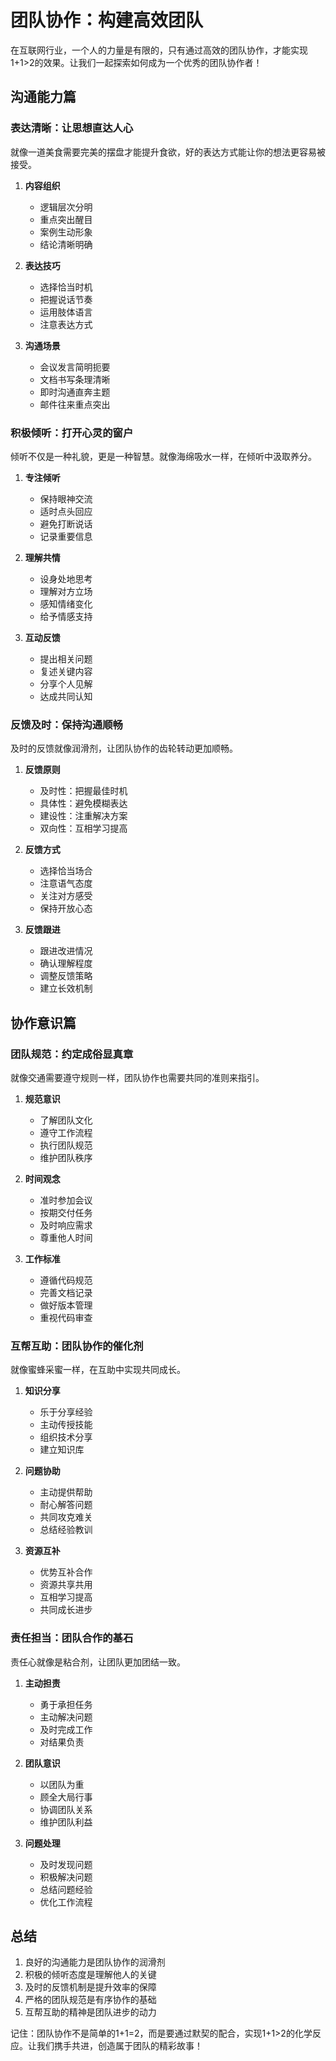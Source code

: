# 团队协作：构建高效团队

在互联网行业，一个人的力量是有限的，只有通过高效的团队协作，才能实现1+1>2的效果。让我们一起探索如何成为一个优秀的团队协作者！

## 沟通能力篇

### 表达清晰：让思想直达人心

就像一道美食需要完美的摆盘才能提升食欲，好的表达方式能让你的想法更容易被接受。

1. **内容组织**
   - 逻辑层次分明
   - 重点突出醒目
   - 案例生动形象
   - 结论清晰明确

2. **表达技巧**
   - 选择恰当时机
   - 把握说话节奏
   - 运用肢体语言
   - 注意表达方式

3. **沟通场景**
   - 会议发言简明扼要
   - 文档书写条理清晰
   - 即时沟通直奔主题
   - 邮件往来重点突出

### 积极倾听：打开心灵的窗户

倾听不仅是一种礼貌，更是一种智慧。就像海绵吸水一样，在倾听中汲取养分。

1. **专注倾听**
   - 保持眼神交流
   - 适时点头回应
   - 避免打断说话
   - 记录重要信息

2. **理解共情**
   - 设身处地思考
   - 理解对方立场
   - 感知情绪变化
   - 给予情感支持

3. **互动反馈**
   - 提出相关问题
   - 复述关键内容
   - 分享个人见解
   - 达成共同认知

### 反馈及时：保持沟通顺畅

及时的反馈就像润滑剂，让团队协作的齿轮转动更加顺畅。

1. **反馈原则**
   - 及时性：把握最佳时机
   - 具体性：避免模糊表达
   - 建设性：注重解决方案
   - 双向性：互相学习提高

2. **反馈方式**
   - 选择恰当场合
   - 注意语气态度
   - 关注对方感受
   - 保持开放心态

3. **反馈跟进**
   - 跟进改进情况
   - 确认理解程度
   - 调整反馈策略
   - 建立长效机制

## 协作意识篇

### 团队规范：约定成俗显真章

就像交通需要遵守规则一样，团队协作也需要共同的准则来指引。

1. **规范意识**
   - 了解团队文化
   - 遵守工作流程
   - 执行团队规范
   - 维护团队秩序

2. **时间观念**
   - 准时参加会议
   - 按期交付任务
   - 及时响应需求
   - 尊重他人时间

3. **工作标准**
   - 遵循代码规范
   - 完善文档记录
   - 做好版本管理
   - 重视代码审查

### 互帮互助：团队协作的催化剂

就像蜜蜂采蜜一样，在互助中实现共同成长。

1. **知识分享**
   - 乐于分享经验
   - 主动传授技能
   - 组织技术分享
   - 建立知识库

2. **问题协助**
   - 主动提供帮助
   - 耐心解答问题
   - 共同攻克难关
   - 总结经验教训

3. **资源互补**
   - 优势互补合作
   - 资源共享共用
   - 互相学习提高
   - 共同成长进步

### 责任担当：团队合作的基石

责任心就像是粘合剂，让团队更加团结一致。

1. **主动担责**
   - 勇于承担任务
   - 主动解决问题
   - 及时完成工作
   - 对结果负责

2. **团队意识**
   - 以团队为重
   - 顾全大局行事
   - 协调团队关系
   - 维护团队利益

3. **问题处理**
   - 及时发现问题
   - 积极解决问题
   - 总结问题经验
   - 优化工作流程

## 总结

1. 良好的沟通能力是团队协作的润滑剂
2. 积极的倾听态度是理解他人的关键
3. 及时的反馈机制是提升效率的保障
4. 严格的团队规范是有序协作的基础
5. 互帮互助的精神是团队进步的动力

记住：团队协作不是简单的1+1=2，而是要通过默契的配合，实现1+1>2的化学反应。让我们携手共进，创造属于团队的精彩故事！